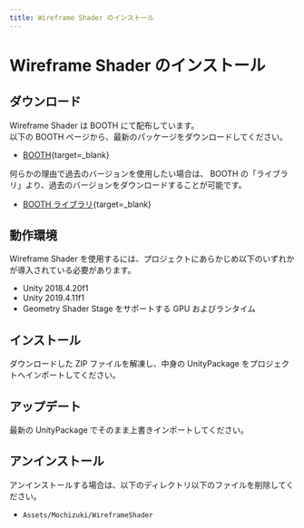 ```yaml
---
title: Wireframe Shader のインストール
---
```


# Wireframe Shader のインストール

## ダウンロード

Wireframe Shader は BOOTH にて配布しています。  
以下の BOOTH ページから、最新のパッケージをダウンロードしてください。

-   [BOOTH](https://natsuneko.booth.pm/items/2546438){target=\_blank}

何らかの理由で過去のバージョンを使用したい場合は、 BOOTH の「ライブラリ」より、過去のバージョンをダウンロードすることが可能です。

-   [BOOTH ライブラリ](https://accounts.booth.pm/library){target=\_blank}

## 動作環境

Wireframe Shader を使用するには、プロジェクトにあらかじめ以下のいずれかが導入されている必要があります。

-   Unity 2018.4.20f1
-   Unity 2019.4.11f1
-   Geometry Shader Stage をサポートする GPU およびランタイム

## インストール

ダウンロードした ZIP ファイルを解凍し、中身の UnityPackage をプロジェクトへインポートしてください。

## アップデート

最新の UnityPackage でそのまま上書きインポートしてください。

## アンインストール

アンインストールする場合は、以下のディレクトリ以下のファイルを削除してください。

-   `Assets/Mochizuki/WireframeShader`
